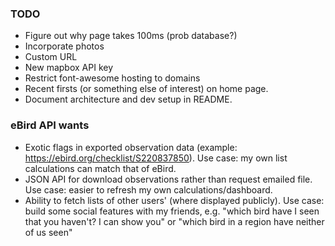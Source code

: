 ### TODO

* Figure out why page takes 100ms (prob database?)
* Incorporate photos
* Custom URL
* New mapbox API key
* Restrict font-awesome hosting to domains
* Recent firsts (or something else of interest) on home page.
* Document architecture and dev setup in README.

### eBird API wants

* Exotic flags in exported observation data (example: https://ebird.org/checklist/S220837850). Use case: my own list calculations can match that of eBird.
* JSON API for download observations rather than request emailed file. Use case: easier to refresh my own calculations/dashboard.
* Ability to fetch lists of other users' (where displayed publicly). Use case: build some social features with my friends, e.g. "which bird have I seen that you haven't? I can show you" or "which bird in a region have neither of us seen"